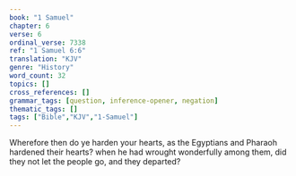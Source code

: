 ```yaml
---
book: "1 Samuel"
chapter: 6
verse: 6
ordinal_verse: 7338
ref: "1 Samuel 6:6"
translation: "KJV"
genre: "History"
word_count: 32
topics: []
cross_references: []
grammar_tags: [question, inference-opener, negation]
thematic_tags: []
tags: ["Bible","KJV","1-Samuel"]
---
```

Wherefore then do ye harden your hearts, as the Egyptians and Pharaoh hardened their hearts? when he had wrought wonderfully among them, did they not let the people go, and they departed?
